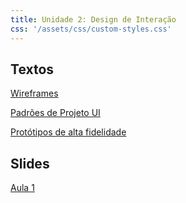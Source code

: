 ```yaml
---
title: Unidade 2: Design de Interação
css: '/assets/css/custom-styles.css'
---
```


## Textos

[Wireframes](https://tiagomassoni.github.io/ihc-texts/unidade2/wireframes.html)

[Padrões de Projeto UI](https://tiagomassoni.github.io/ihc-texts/unidade2/padroes.html)

[Protótipos de alta fidelidade](https://tiagomassoni.github.io/ihc-texts/unidade2/prototipos.html)



## Slides

[Aula 1](unidade2/2-padroesDeDesignUI.pdf)

